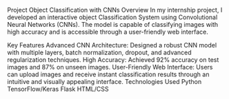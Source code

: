 Project Object Classification with CNNs
Overview
In my internship project, I developed an interactive object Classification System using Convolutional Neural Networks (CNNs). The model is capable of classifying images with high accuracy and is accessible through a user-friendly web interface.

Key Features
Advanced CNN Architecture: Designed a robust CNN model with multiple layers, batch normalization, dropout, and advanced regularization techniques.
High Accuracy: Achieved 92% accuracy on test images and 87% on unseen images.
User-Friendly Web Interface: Users can upload images and receive instant classification results through an intuitive and visually appealing interface.
Technologies Used
Python
TensorFlow/Keras
Flask
HTML/CSS
